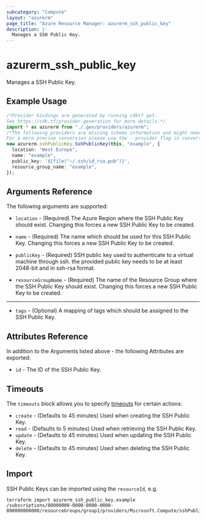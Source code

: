 ```yaml
---
subcategory: "Compute"
layout: "azurerm"
page_title: "Azure Resource Manager: azurerm_ssh_public_key"
description: |-
  Manages a SSH Public Key.
---
```


# azurerm\_ssh\_public\_key

Manages a SSH Public Key.

## Example Usage

```typescript
/*Provider bindings are generated by running cdktf get.
See https://cdk.tf/provider-generation for more details.*/
import * as azurerm from "./.gen/providers/azurerm";
/*The following providers are missing schema information and might need manual adjustments to synthesize correctly: azurerm.
For a more precise conversion please use the --provider flag in convert.*/
new azurerm.sshPublicKey.SshPublicKey(this, "example", {
  location: "West Europe",
  name: "example",
  public_key: '${file("~/.ssh/id_rsa.pub")}',
  resource_group_name: "example",
});

```

## Arguments Reference

The following arguments are supported:

*   `location` - (Required) The Azure Region where the SSH Public Key should exist. Changing this forces a new SSH Public Key to be created.

*   `name` - (Required) The name which should be used for this SSH Public Key. Changing this forces a new SSH Public Key to be created.

*   `publicKey` - (Required) SSH public key used to authenticate to a virtual machine through ssh. the provided public key needs to be at least 2048-bit and in ssh-rsa format.

*   `resourceGroupName` - (Required) The name of the Resource Group where the SSH Public Key should exist. Changing this forces a new SSH Public Key to be created.

***

* `tags` - (Optional) A mapping of tags which should be assigned to the SSH Public Key.

## Attributes Reference

In addition to the Arguments listed above - the following Attributes are exported:

* `id` - The ID of the SSH Public Key.

## Timeouts

The `timeouts` block allows you to specify [timeouts](https://www.terraform.io/language/resources/syntax#operation-timeouts) for certain actions:

* `create` - (Defaults to 45 minutes) Used when creating the SSH Public Key.
* `read` - (Defaults to 5 minutes) Used when retrieving the SSH Public Key.
* `update` - (Defaults to 45 minutes) Used when updating the SSH Public Key.
* `delete` - (Defaults to 45 minutes) Used when deleting the SSH Public Key.

## Import

SSH Public Keys can be imported using the `resourceId`, e.g.

```shell
terraform import azurerm_ssh_public_key.example /subscriptions/00000000-0000-0000-0000-000000000000/resourceGroups/group1/providers/Microsoft.Compute/sshPublicKeys/mySshPublicKeyName1
```
